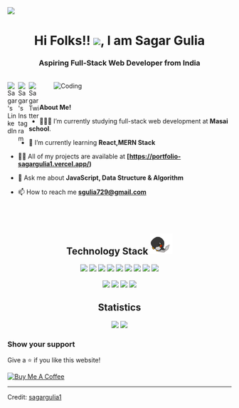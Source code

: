 ![](https://raw.githubusercontent.com/lionelsamrat10/lionelsamrat10/main/header_.png)

<h1 align="center">Hi Folks!! <img src="https://raw.githubusercontent.com/MartinHeinz/MartinHeinz/master/wave.gif" width="30px">, I am Sagar Gulia </h1>
<h3 align="center">Aspiring Full-Stack Web Developer from India</h3>

<br />

<img align="right" alt="Coding" width="400" src="https://i.pinimg.com/originals/e4/26/70/e426702edf874b181aced1e2fa5c6cde.gif">

<a href="https://www.linkedin.com/in/sagar-gulia">
  <img align="left" alt="Sagar's LinkedIn" width="24px" src="https://cdn-icons-png.flaticon.com/512/174/174857.png" />
</a>
<a href="https://www.instagram.com/sagar_gulia1/">
  <img align="left" alt="Sagar's Instagram" width="24px" src="https://upload.wikimedia.org/wikipedia/commons/thumb/a/a5/Instagram_icon.png/1024px-Instagram_icon.png"/>
</a>
<a href="https://twitter.com/sagar_gulia1">
  <img align="left" alt="Sagar Twitter" width="24px" src="https://logodownload.org/wp-content/uploads/2014/09/twitter-logo-6.png" />
</a>

<br />
<br />

**About Me!**

- 👨🏽‍💻 I’m currently studying full-stack web development at **Masai school**.

- 🌱 I’m currently learning **React,MERN Stack**

- 👨‍💻 All of my projects are available at **[https://portfolio-sagargulia1.vercel.app/)**

- 💬 Ask me about **JavaScript, Data Structure & Algorithm**

- 📫 How to reach me **sgulia729@gmail.com** 

<br /><br />

<p align="center">
  <h2 align="center">Technology Stack  <img src="https://github.com/Vaman93/Vaman93/blob/main/image/laptop.gif" width="50"></h2>
  <div align="center">
   <img src="https://img.shields.io/badge/-HTML-c58545?style=for-the-badge&logo=html5&logoColor=c58545&labelColor=282828">
   <img src="https://img.shields.io/badge/-CSS-d1a01f?style=for-the-badge&logo=css3&logoColor=d1a01f&labelColor=282828">
   <img src="https://img.shields.io/badge/JavaScript-F7DF1E?style=for-the-badge&logo=javascript&logoColor=d1a01f&labelColor=282828">
   <img src="https://img.shields.io/badge/Node.js-43853D?style=for-the-badge&logo=node.js&logoColor=d1a01f&labelColor=282828">
   <img src="https://img.shields.io/badge/Express.js-404D59?style=for-the-badge&logo=express.js&logoColor=d1a01f&labelColor=282828">
   <img src="https://img.shields.io/badge/React-20232A?style=for-the-badge&logo=react&logoColor=61DAFB&labelColor=282828">
   <img src="https://img.shields.io/badge/MongoDB-4EA94B?style=for-the-badge&logo=mongodb&logoColor=white">
   <img src="https://img.shields.io/badge/Bootstrap-563D7C?style=for-the-badge&logo=bootstrap&logoColor=white"/>
   <img src="https://img.shields.io/badge/Material--UI-0081CB?style=for-the-badge&logo=material-ui&logoColor=white"/>
    </br>
    </br>
  <img src="https://img.shields.io/badge/GitHub-100000?style=for-the-badge&logo=github&logoColor=white"/>
  <img src="https://img.shields.io/badge/Netlify-00C7B7?style=for-the-badge&logo=netlify&logoColor=whit"/>
  <img src="https://img.shields.io/badge/Heroku-430098?style=for-the-badge&logo=heroku&logoColor=white"/>
  <img src="https://img.shields.io/badge/Redux-593D88?style=for-the-badge&logo=redux&logoColor=white"/>
 </div>
</p>

<h2 align="center">Statistics </h2>

<p align="center">
<img width="48%" src="https://github-readme-stats.vercel.app/api?username=sagargulia1&show_icons=true&theme=tokyonight" />     
 <img width="48%" src="https://github-readme-streak-stats.herokuapp.com/?user=sagargulia1&show_icons=true&theme=tokyonight" />
 <p/>
 
 ### Show your support

Give a ⭐ if you like this website!

<a href="https://www.buymeacoffee.com/sgulia729U?new=1" target="_blank"><img src="https://cdn.buymeacoffee.com/buttons/v2/default-violet.png" alt="Buy Me A Coffee" height= "60px" width= "217px" ></a>
 
 
<!-- <p align="center">
  <img width="500" height="200" src="https://media3.giphy.com/media/RbDKaczqWovIugyJmW/200.gif">
</p align="center"> -->

----
Credit: [sagargulia1](https://github.com/sagargulia1)
